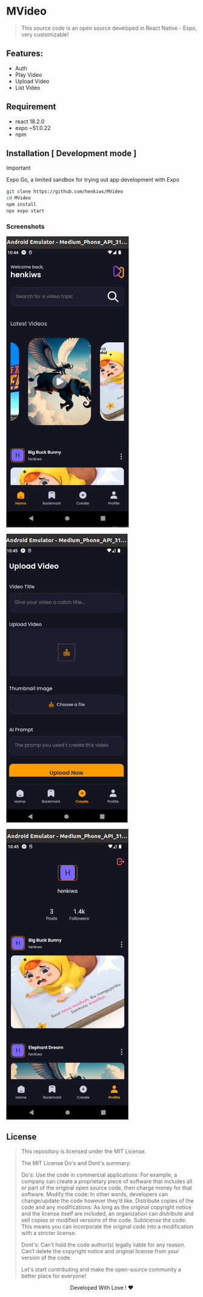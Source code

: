 # MVideo

> This source code is an open source developed in React Native - Expo, very customizable!

## Features:

- Auth 
- Play Video
- Upload Video
- List Video

## Requirement

- react 18.2.0
- expo ~51.0.22
- npm


## Installation [ Development mode ]

> [!IMPORTANT]  
> Expo Go, a limited sandbox for trying out app development with Expo

```bash
git clone https://github.com/henkiws/MVideo
cd MVideo
npm install
npx expo start
```

### Screenshots

![1](assets/screenshot/1.png)

![2](assets/screenshot/2.png)

![3](assets/screenshot/3.png)


## License
> This repository is licensed under the MIT License.
>
> The MIT License Do's and Dont's summary:
>
>Do's: Use the code in commercial applications: For example, a company can create a proprietary piece of software that includes all or part of the original open source code, then charge money for that software. Modify the code: In other words, developers can change/update the code however they’d like. Distribute copies of the code and any modifications: As long as the original copyright notice and the license itself are included, an organization can distribute and sell copies or modified versions of the code. Sublicense the code: This means you can incorporate the original code into a modification with a stricter license.
>
>Dont's: Can’t hold the code author(s) legally liable for any reason. Can’t delete the copyright notice and original license from your version of the code.
>
>Let's start contributing and make the open-source community a better place for everyone!

<p align="center"> 
    Developed With Love ! ❤️
</p>